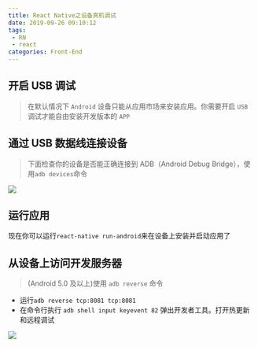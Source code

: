```yaml
---
title: React Native之设备真机调试
date: 2019-09-26 09:10:12
tags: 
 - RN
 - react
categories: Front-End
---
```



## 开启 USB 调试

> 在默认情况下 `Android` 设备只能从应用市场来安装应用。你需要开启 `USB` 调试才能自由安装开发版本的 `APP`

## 通过 USB 数据线连接设备

> 下面检查你的设备是否能正确连接到 ADB（Android Debug Bridge），使用`adb devices`命令

![](http://blog.poetries.top/img-repo/20190926/1.png)

## 运行应用

现在你可以运行`react-native run-android`来在设备上安装并启动应用了

## 从设备上访问开发服务器

> (Android 5.0 及以上)使用 `adb reverse` 命令

- 运行`adb reverse tcp:8081 tcp:8081`
- 在命令行执行 `adb shell input keyevent 82` 弹出开发者工具。打开热更新和远程调试

![](http://blog.poetries.top/img-repo/20190926/2.png)
